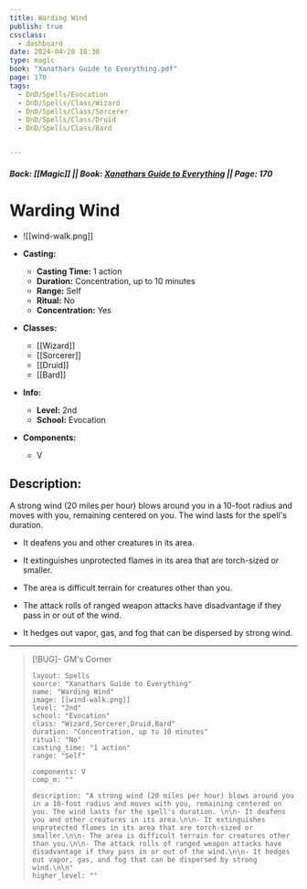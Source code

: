 ```yaml
---
title: Warding Wind
publish: true
cssclass:
  - dashboard
date: 2024-04-20 18:30
type: magic
book: "Xanathars Guide to Everything.pdf"
page: 170
tags:
  - DnD/Spells/Evocation
  - DnD/Spells/Class/Wizard
  - DnD/Spells/Class/Sorcerer
  - DnD/Spells/Class/Druid
  - DnD/Spells/Class/Bard


---
```


##### Back: [[Magic]] || Book: [Xanathars Guide to Everything](https://drive.google.com/drive/folders/1O5bhpYizcIT5xxAoLOuzCRht_PVS7VSG?usp=sharing) || Page: 170

# Warding Wind
- ![[wind-walk.png]]
- **Casting:**
    - **Casting Time:** 1 action
    - **Duration:** Concentration, up to 10 minutes
    - **Range:** Self
    - **Ritual:** No
    - **Concentration:** Yes
- **Classes:**
    - [[Wizard]]
    - [[Sorcerer]]
    - [[Druid]]
    - [[Bard]]

- **Info:**
    - **Level:** 2nd
    - **School:** Evocation
- **Components:**
    - V


## Description:
A strong wind (20 miles per hour) blows around you in a 10-foot radius and moves with you, remaining centered on you. The wind lasts for the spell's duration. 

- It deafens you and other creatures in its area.

- It extinguishes unprotected flames in its area that are torch-sized or smaller.

- The area is difficult terrain for creatures other than you.

- The attack rolls of ranged weapon attacks have disadvantage if they pass in or out of the wind.

- It hedges out vapor, gas, and fog that can be dispersed by strong wind.





---

> [!BUG]- GM's Corner
>
> ```statblock
> layout: Spells
> source: "Xanathars Guide to Everything"
> name: "Warding Wind"
> image: [[wind-walk.png]]
> level: "2nd"
> school: "Evocation"
> class: "Wizard,Sorcerer,Druid,Bard"
> duration: "Concentration, up to 10 minutes"
> ritual: "No"
> casting_time: "1 action"
> range: "Self"
>
> components: V
> comp_m: ""
>
> description: "A strong wind (20 miles per hour) blows around you in a 10-foot radius and moves with you, remaining centered on you. The wind lasts for the spell's duration. \n\n- It deafens you and other creatures in its area.\n\n- It extinguishes unprotected flames in its area that are torch-sized or smaller.\n\n- The area is difficult terrain for creatures other than you.\n\n- The attack rolls of ranged weapon attacks have disadvantage if they pass in or out of the wind.\n\n- It hedges out vapor, gas, and fog that can be dispersed by strong wind.\n\n"
> higher_level: ""
> ```
